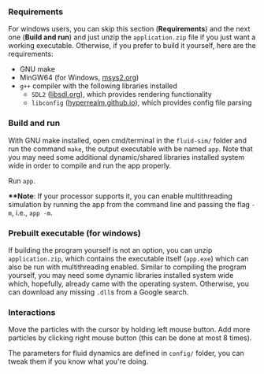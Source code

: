 ### Requirements
For windows users, you can skip this section (**Requirements**) and the next one (**Build and run**) and just unzip the `application.zip` file if you just want a working executable. Otherwise, if you prefer to build it yourself, here are the requirements:
* GNU make
* MinGW64 (for Windows, [msys2.org](https://www.msys2.org/))
* `g++` compiler with the following libraries installed
  * `SDL2` ([libsdl.org](https://www.libsdl.org/)), which provides rendering functionality
  * `libconfig` ([hyperrealm.github.io](https://hyperrealm.github.io/libconfig/)), which provides config file parsing

### Build and run
With GNU make installed, open cmd/terminal in the `fluid-sim/` folder and run the command `make`, the output executable with be named `app`. Note that you may need some additional dynamic/shared libraries installed system wide in order to compile and run the app properly.

Run `app`.

**\*\*Note**: If your processor supports it, you can enable multithreading simulation by running the app from the command line and passing the flag `-m`, i.e., `app -m`.

### Prebuilt executable (for windows)
If building the program yourself is not an option, you can unzip `application.zip`, which contains the executable itself (`app.exe`) which can also be run with multithreading enabled. Similar to compiling the program yourself, you may need some dynamic libraries installed system wide which, hopefully, already came with the operating system. Otherwise, you can download any missing `.dll`s from a Google search.

### Interactions
Move the particles with the cursor by holding left mouse button. Add more particles by clicking right mouse button (this can be done at most 8 times).

The parameters for fluid dynamics are defined in `config/` folder, you can tweak them if you know what you're doing.